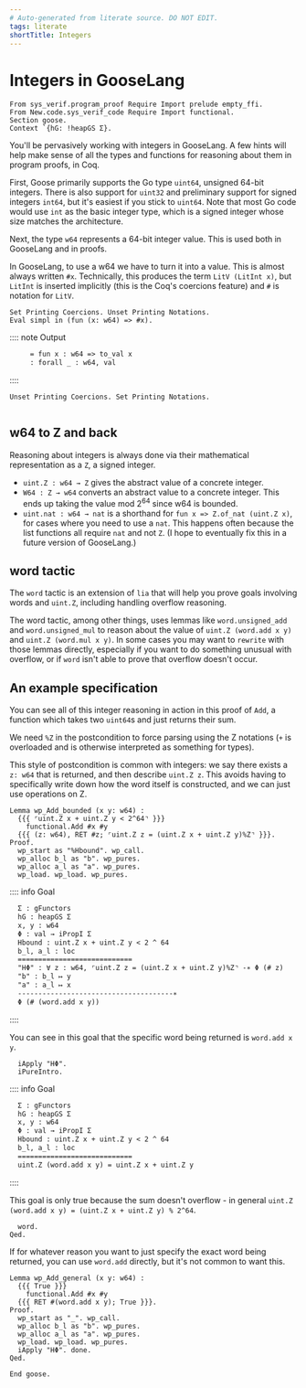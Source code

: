 ```yaml
---
# Auto-generated from literate source. DO NOT EDIT.
tags: literate
shortTitle: Integers
---
```


# Integers in GooseLang

```rocq
From sys_verif.program_proof Require Import prelude empty_ffi.
From New.code.sys_verif_code Require Import functional.
Section goose.
Context `{hG: !heapGS Σ}.

```

You'll be pervasively working with integers in GooseLang. A few hints will help make sense of all the types and functions for reasoning about them in program proofs, in Coq.

First, Goose primarily supports the Go type `uint64`, unsigned 64-bit integers. There is also support for `uint32` and preliminary support for signed integers `int64`, but it's easiest if you stick to `uint64`. Note that most Go code would use `int` as the basic integer type, which is a signed integer whose size matches the architecture.

Next, the type `w64` represents a 64-bit integer value. This is used both in GooseLang and in proofs.

In GooseLang, to use a w64 we have to turn it into a value. This is almost always written `#x`. Technically, this produces the term `LitV (LitInt x)`, but `LitInt` is inserted implicitly (this is the Coq's coercions feature) and `#` is notation for `LitV`.

```rocq
Set Printing Coercions. Unset Printing Notations.
Eval simpl in (fun (x: w64) => #x).
```

:::: note Output

```txt title="rocq output"
     = fun x : w64 => to_val x
     : forall _ : w64, val
```

::::

```rocq
Unset Printing Coercions. Set Printing Notations.


```

## w64 to Z and back

Reasoning about integers is always done via their mathematical representation as a `Z`, a signed integer.

- `uint.Z : w64 → Z` gives the abstract value of a concrete integer.
- `W64 : Z → w64` converts an abstract value to a concrete integer. This ends up taking the value mod $2^{64}$ since w64 is bounded.
- `uint.nat : w64 → nat` is a shorthand for `fun x => Z.of_nat (uint.Z x)`, for cases where you need to use a `nat`. This happens often because the list functions all require `nat` and not `Z`. (I hope to eventually fix this in a future version of GooseLang.)

## word tactic

The `word` tactic is an extension of `lia` that will help you prove goals involving words and `uint.Z`, including handling overflow reasoning.

The word tactic, among other things, uses lemmas like `word.unsigned_add` and `word.unsigned_mul` to reason about the value of `uint.Z (word.add x y)` and `uint.Z (word.mul x y)`. In some cases you may want to `rewrite` with those lemmas directly, especially if you want to do something unusual with overflow, or if `word` isn't able to prove that overflow doesn't occur.

## An example specification

You can see all of this integer reasoning in action in this proof of `Add`, a function which takes two `uint64`s and just returns their sum.

We need `%Z` in the postcondition to force parsing using the Z notations (`+` is overloaded and is otherwise interpreted as something for types).

This style of postcondition is common with integers: we say there exists a `z: w64` that is returned, and then describe `uint.Z z`. This avoids having to specifically write down how the word itself is constructed, and we can just use operations on Z.

```rocq
Lemma wp_Add_bounded (x y: w64) :
  {{{ ⌜uint.Z x + uint.Z y < 2^64⌝ }}}
    functional.Add #x #y
  {{{ (z: w64), RET #z; ⌜uint.Z z = (uint.Z x + uint.Z y)%Z⌝ }}}.
Proof.
  wp_start as "%Hbound". wp_call.
  wp_alloc b_l as "b". wp_pures.
  wp_alloc a_l as "a". wp_pures.
  wp_load. wp_load. wp_pures.
```

:::: info Goal

```txt title="goal 1"
  Σ : gFunctors
  hG : heapGS Σ
  x, y : w64
  Φ : val → iPropI Σ
  Hbound : uint.Z x + uint.Z y < 2 ^ 64
  b_l, a_l : loc
  ============================
  "HΦ" : ∀ z : w64, ⌜uint.Z z = (uint.Z x + uint.Z y)%Z⌝ -∗ Φ (# z)
  "b" : b_l ↦ y
  "a" : a_l ↦ x
  --------------------------------------∗
  Φ (# (word.add x y))
```

::::

You can see in this goal that the specific word being returned is `word.add x y`.

```rocq
  iApply "HΦ".
  iPureIntro.
```

:::: info Goal

```txt title="goal 1"
  Σ : gFunctors
  hG : heapGS Σ
  x, y : w64
  Φ : val → iPropI Σ
  Hbound : uint.Z x + uint.Z y < 2 ^ 64
  b_l, a_l : loc
  ============================
  uint.Z (word.add x y) = uint.Z x + uint.Z y
```

::::

This goal is only true because the sum doesn't overflow - in general `uint.Z (word.add x y) = (uint.Z x + uint.Z y) % 2^64`.

```rocq
  word.
Qed.

```

If for whatever reason you want to just specify the exact word being returned, you can use `word.add` directly, but it's not common to want this.

```rocq
Lemma wp_Add_general (x y: w64) :
  {{{ True }}}
    functional.Add #x #y
  {{{ RET #(word.add x y); True }}}.
Proof.
  wp_start as "_". wp_call.
  wp_alloc b_l as "b". wp_pures.
  wp_alloc a_l as "a". wp_pures.
  wp_load. wp_load. wp_pures.
  iApply "HΦ". done.
Qed.

End goose.
```
